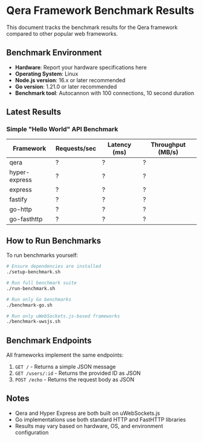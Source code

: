 # Qera Framework Benchmark Results

This document tracks the benchmark results for the Qera framework compared to other popular web frameworks.

## Benchmark Environment

- **Hardware**: Report your hardware specifications here
- **Operating System**: Linux
- **Node.js version**: 16.x or later recommended
- **Go version**: 1.21.0 or later recommended
- **Benchmark tool**: Autocannon with 100 connections, 10 second duration

## Latest Results

### Simple "Hello World" API Benchmark

| Framework      | Requests/sec | Latency (ms) | Throughput (MB/s) |
|---------------|--------------|--------------|-------------------|
| qera          | ?            | ?            | ?                 |
| hyper-express | ?            | ?            | ?                 |
| express       | ?            | ?            | ?                 |
| fastify       | ?            | ?            | ?                 |
| go-http       | ?            | ?            | ?                 |
| go-fasthttp   | ?            | ?            | ?                 |

## How to Run Benchmarks

To run benchmarks yourself:

```bash
# Ensure dependencies are installed
./setup-benchmark.sh

# Run full benchmark suite
./run-benchmark.sh

# Run only Go benchmarks
./benchmark-go.sh

# Run only uWebSockets.js-based frameworks
./benchmark-uwsjs.sh
```

## Benchmark Endpoints

All frameworks implement the same endpoints:

1. `GET /` - Returns a simple JSON message
2. `GET /users/:id` - Returns the provided ID as JSON
3. `POST /echo` - Returns the request body as JSON

## Notes

- Qera and Hyper Express are both built on uWebSockets.js
- Go implementations use both standard HTTP and FastHTTP libraries
- Results may vary based on hardware, OS, and environment configuration
